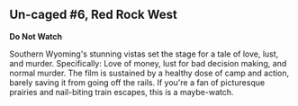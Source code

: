 Un-caged #6, Red Rock West
-------------------------------------------

**Do Not Watch**

Southern Wyoming's stunning vistas set the stage for a tale of love, lust, and murder.
Specifically: Love of money, lust for bad decision making, and normal murder.
The film is sustained by a healthy dose of camp and action, barely saving it from going off the rails.
If you're a fan of picturesque prairies and nail-biting train escapes, this is a maybe-watch.

